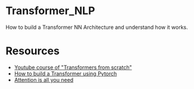 # Transformer_NLP

How to build a Transformer NN Architecture and understand how it works.

# Resources

- [Youtube course of "Transformers from scratch"](https://www.youtube.com/playlist?list=PLTl9hO2Oobd97qfWC40gOSU8C0iu0m2l4)
- [How to build a Transformer using Pytorch](https://towardsdatascience.com/build-your-own-transformer-from-scratch-using-pytorch-84c850470dcb)
- [Attention is all you need](https://proceedings.neurips.cc/paper_files/paper/2017/file/3f5ee243547dee91fbd053c1c4a845aa-Paper.pdf)